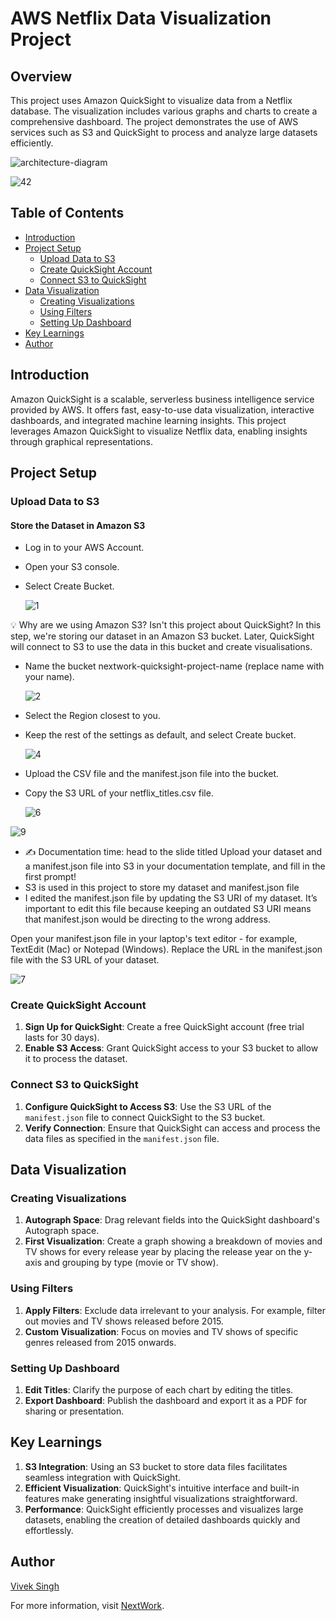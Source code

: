 # AWS Netflix Data Visualization Project

## Overview

This project uses Amazon QuickSight to visualize data from a Netflix database. The visualization includes various graphs and charts to create a comprehensive dashboard.
The project demonstrates the use of AWS services such as S3 and QuickSight to process and analyze large datasets efficiently.

![architecture-diagram](https://github.com/vivek2431/AWS-Netflix-Data-Visualization/assets/137812531/2e8d3c82-3421-4479-a6ea-6967c8b21fe2)

![42](https://github.com/vivek2431/AWS-Netflix-Data-Visualization/assets/137812531/e8cd5d11-fef3-47c7-ba65-54f7a9078923)




## Table of Contents

- [Introduction](#introduction)
- [Project Setup](#project-setup)
  - [Upload Data to S3](#upload-data-to-s3)
  - [Create QuickSight Account](#create-quicksight-account)
  - [Connect S3 to QuickSight](#connect-s3-to-quicksight)
- [Data Visualization](#data-visualization)
  - [Creating Visualizations](#creating-visualizations)
  - [Using Filters](#using-filters)
  - [Setting Up Dashboard](#setting-up-dashboard)
- [Key Learnings](#key-learnings)
- [Author](#author)

## Introduction

Amazon QuickSight is a scalable, serverless business intelligence service provided by AWS. It offers fast, easy-to-use data visualization, interactive dashboards, and integrated machine learning insights. This project leverages Amazon QuickSight to visualize Netflix data, enabling insights through graphical representations.

## Project Setup

### Upload Data to S3

#### Store the Dataset in Amazon S3

- Log in to your AWS Account.
  
- Open your S3 console.

- Select Create Bucket.

  ![1](https://github.com/vivek2431/AWS-Netflix-Data-Visualization/assets/137812531/d4a93705-34a2-4a8d-b7f8-ce3e5b30b47c)


💡 Why are we using Amazon S3? Isn't this project about QuickSight?
In this step, we're storing our dataset in an Amazon S3 bucket. Later, QuickSight will connect to S3 to use the data in this bucket and create visualisations.

- Name the bucket nextwork-quicksight-project-name (replace name with your name).

  ![2](https://github.com/vivek2431/AWS-Netflix-Data-Visualization/assets/137812531/d1f3c4fc-d979-4629-bb44-e71d4b4dc03f)

- Select the Region closest to you.
  
- Keep the rest of the settings as default, and select Create bucket.

  ![4](https://github.com/vivek2431/AWS-Netflix-Data-Visualization/assets/137812531/21f34e1f-c914-4bd0-a0cb-680383f1c7c6)

- Upload the CSV file and the manifest.json file into the bucket.
  
- Copy the S3 URL of your netflix_titles.csv file.

  ![6](https://github.com/vivek2431/AWS-Netflix-Data-Visualization/assets/137812531/4fcfae44-8d3b-4a95-94c3-3ea1f7eb1ac6)

 ![9](https://github.com/vivek2431/AWS-Netflix-Data-Visualization/assets/137812531/c806ffdb-12f4-4a04-a7f0-ed82d905f64d)


- ✍️ Documentation time: head to the slide titled Upload your dataset and a manifest.json file into S3 in your documentation template, and fill in the first prompt!
- S3 is used in this project to store my dataset and
  manifest.json file
- I edited the manifest.json file by updating the S3 URI of
  my dataset. It’s important to edit this file because
  keeping an outdated S3 URI means that manifest.json
  would be directing to the wrong address.

 Open your manifest.json file in your laptop's text editor - for example, TextEdit (Mac) or Notepad (Windows).
 Replace the URL in the manifest.json file with the S3 URL of your dataset.

 ![7](https://github.com/vivek2431/AWS-Netflix-Data-Visualization/assets/137812531/260715e4-dc18-44fa-9a31-933ac8f27dd9)

### Create QuickSight Account

1. **Sign Up for QuickSight**: Create a free QuickSight account (free trial lasts for 30 days).
2. **Enable S3 Access**: Grant QuickSight access to your S3 bucket to allow it to process the dataset.

### Connect S3 to QuickSight

1. **Configure QuickSight to Access S3**: Use the S3 URL of the `manifest.json` file to connect QuickSight to the S3 bucket.
2. **Verify Connection**: Ensure that QuickSight can access and process the data files as specified in the `manifest.json` file.

## Data Visualization

### Creating Visualizations

1. **Autograph Space**: Drag relevant fields into the QuickSight dashboard's Autograph space.
2. **First Visualization**: Create a graph showing a breakdown of movies and TV shows for every release year by placing the release year on the y-axis and grouping by type (movie or TV show).

### Using Filters

1. **Apply Filters**: Exclude data irrelevant to your analysis. For example, filter out movies and TV shows released before 2015.
2. **Custom Visualization**: Focus on movies and TV shows of specific genres released from 2015 onwards.

### Setting Up Dashboard

1. **Edit Titles**: Clarify the purpose of each chart by editing the titles.
2. **Export Dashboard**: Publish the dashboard and export it as a PDF for sharing or presentation.

## Key Learnings

1. **S3 Integration**: Using an S3 bucket to store data files facilitates seamless integration with QuickSight.
2. **Efficient Visualization**: QuickSight's intuitive interface and built-in features make generating insightful visualizations straightforward.
3. **Performance**: QuickSight efficiently processes and visualizes large datasets, enabling the creation of detailed dashboards quickly and effortlessly.

## Author

[Vivek Singh](https://linkedin.com/in/viveksingh2303)

For more information, visit [NextWork](http://www.nextwork.org/).
